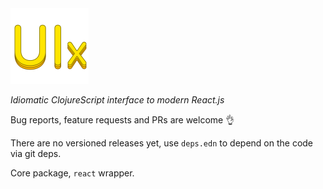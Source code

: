 <img src="../logo.png" width="125" />

_Idiomatic ClojureScript interface to modern React.js_

Bug reports, feature requests and PRs are welcome 👌

There are no versioned releases yet, use `deps.edn` to depend on the code via git deps.

Core package, `react` wrapper.
